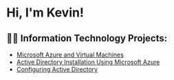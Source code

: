 <h1>Hi, I'm Kevin! <br/>

<h2>👨‍💻 Information Technology Projects:</h2>

- [Microsoft Azure and Virtual Machines](https://github.com/KevinZhou-git/Microsoft-Azure-VM-Setup)
- [Active Directory Installation Using Microsoft Azure](https://github.com/KevinZhou-git/Installing-Active-Directory)
- [Configuring Active Directory](https://github.com/KevinZhou-git/Configuring-Active-Directory)
